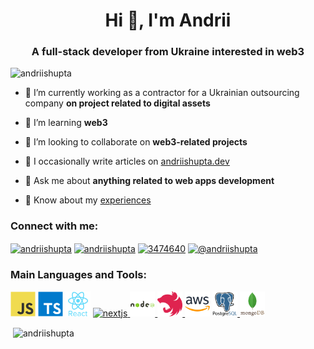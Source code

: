 <h1 align="center">Hi 👋, I'm Andrii</h1>
<h3 align="center">A full-stack developer from Ukraine interested in web3</h3>

<p align="left"> <img src="https://komarev.com/ghpvc/?username=andriishupta&label=Profile%20views&color=0e75b6&style=flat" alt="andriishupta" /> </p>

- 🔭 I’m currently working as a contractor for a Ukrainian outsourcing company **on project related to digital assets**

- 🌱 I’m learning **web3**

- 👯 I’m looking to collaborate on **web3-related projects**

- 📝 I occasionally write articles on [andriishupta.dev](https://andriishupta.dev)

- 💬 Ask me about **anything related to web apps development**

- 📄 Know about my [experiences](https://bit.ly/andriishupta_cv)

<h3 align="left">Connect with me:</h3>
<p align="left">
<a href="https://twitter.com/andriishupta" target="blank"><img align="center" src="https://raw.githubusercontent.com/rahuldkjain/github-profile-readme-generator/master/src/images/icons/Social/twitter.svg" alt="andriishupta" height="30" width="40" /></a>
<a href="https://linkedin.com/in/andriishupta" target="blank"><img align="center" src="https://raw.githubusercontent.com/rahuldkjain/github-profile-readme-generator/master/src/images/icons/Social/linked-in-alt.svg" alt="andriishupta" height="30" width="40" /></a>
<a href="https://stackoverflow.com/users/3474640" target="blank"><img align="center" src="https://raw.githubusercontent.com/rahuldkjain/github-profile-readme-generator/master/src/images/icons/Social/stack-overflow.svg" alt="3474640" height="30" width="40" /></a>
<a href="https://hashnode.com/@andriishupta" target="blank"><img align="center" src="https://raw.githubusercontent.com/rahuldkjain/github-profile-readme-generator/master/src/images/icons/Social/hashnode.svg" alt="@andriishupta" height="30" width="40" /></a>
</p>

<h3 align="left">Main Languages and Tools:</h3>
<p>
<a href="https://developer.mozilla.org/en-US/docs/Web/JavaScript" target="_blank" rel="noreferrer"> <img src="https://raw.githubusercontent.com/devicons/devicon/master/icons/javascript/javascript-original.svg" alt="javascript" width="40" height="40"/></a>
<a href="https://www.typescriptlang.org/" target="_blank" rel="noreferrer"> <img src="https://raw.githubusercontent.com/devicons/devicon/master/icons/typescript/typescript-original.svg" alt="typescript" width="40" height="40"/></a>
<a href="https://reactjs.org/" target="_blank" rel="noreferrer"> <img src="https://raw.githubusercontent.com/devicons/devicon/master/icons/react/react-original-wordmark.svg" alt="react" width="40" height="40"/></a>
<a href="https://nextjs.org/" target="_blank" rel="noreferrer"> <img src="https://cdn.worldvectorlogo.com/logos/nextjs-2.svg" alt="nextjs" width="40" height="40"/> </a>
<a href="https://nodejs.org" target="_blank" rel="noreferrer"> <img src="https://raw.githubusercontent.com/devicons/devicon/master/icons/nodejs/nodejs-original-wordmark.svg" alt="nodejs" width="40" height="40"/> </a>
<a href="https://nestjs.com/" target="_blank" rel="noreferrer"> <img src="https://raw.githubusercontent.com/devicons/devicon/master/icons/nestjs/nestjs-plain.svg" alt="nestjs" width="40" height="40"/> </a>
<a href="https://aws.amazon.com" target="_blank" rel="noreferrer"> <img src="https://raw.githubusercontent.com/devicons/devicon/master/icons/amazonwebservices/amazonwebservices-original-wordmark.svg" alt="aws" width="40" height="40"/></a>
<a href="https://www.postgresql.org" target="_blank" rel="noreferrer"> <img src="https://raw.githubusercontent.com/devicons/devicon/master/icons/postgresql/postgresql-original-wordmark.svg" alt="postgresql" width="40" height="40"/> </a>
<a href="https://www.mongodb.com/" target="_blank" rel="noreferrer"> <img src="https://raw.githubusercontent.com/devicons/devicon/master/icons/mongodb/mongodb-original-wordmark.svg" alt="mongodb" width="40" height="40"/></a>
</p>

<p>&nbsp;<img align="center" src="https://github-readme-stats.vercel.app/api?username=andriishupta&show_icons=true&locale=en" alt="andriishupta" /></p>
